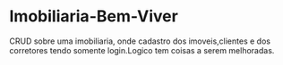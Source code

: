 # Imobiliaria-Bem-Viver
CRUD sobre uma imobiliaria, onde cadastro dos imoveis,clientes e dos corretores tendo somente login.Logico tem coisas a serem melhoradas.
